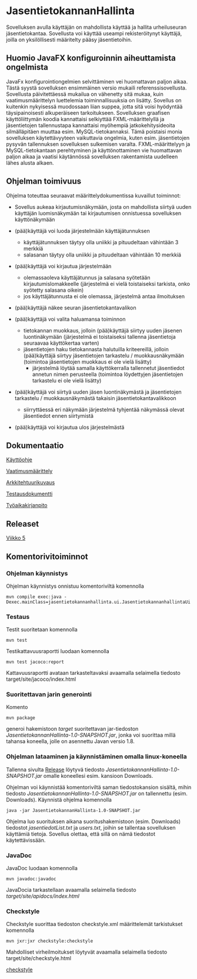 # JasentietokannanHallinta

Sovelluksen avulla käyttäjän on mahdollista käyttää ja hallita urheiluseuran jäsentietokantaa. Sovellusta voi käyttää useampi rekisteröitynyt käyttäjä, joilla on yksilöllisesti määritelty pääsy jäsentietoihin.

## Huomio JavaFX konfiguroinnin aiheuttamista ongelmista

JavaFx konfigurointiongelmien selvittäminen vei huomattavan paljon aikaa. Tästä syystä sovelluksen ensimmäinen versio mukaili referenssisovellusta. Sovellusta päivitettäessä mukailua on vähenetty sitä mukaa, kuin vaatimusmäärittelyn luettelemia toiminnallisuuksia on lisätty. Sovellus on kuitenkin nykyisessä muodossaan liian suppea, jotta sitä voisi hyödyntää täysipainoisesti alkuperäiseen tarkoitukseen. Sovelluksen graafisen käyttöliittymän koodia kannattaisi selkiyttää FXML-määrittelyllä ja jäsentietojen tallennustapa kannattaisi myöhempiä jatkokehitysideoita silmälläpitäen muuttaa esim. MySQL-tietokannaksi. Tämä poistaisi monia sovelluksen käytettävyyteen vaikuttavia ongelmia, kuten esim. jäsentietojen pysyvän tallennuksen sovelluksen sulkemisen varalta. FXML-määrittelyyn ja MySQL-tietokantaan perehtyminen ja käyttönottaminen vie huomattavan paljon aikaa ja vaatisi käytännössä sovelluksen rakentamista uudelleen lähes alusta alkaen.   

## Ohjelman toimivuus

Ohjelma toteuttaa seuraavat määrittelydokumentissa kuvaillut toiminnot:

- Sovellus aukeaa kirjautumisnäkymään, josta on mahdollista siirtyä uuden käyttäjän luomisnäkymään tai kirjautumisen onnistuessa sovelluksen käyttönäkymään

- (pää)käyttäjä voi luoda järjestelmään käyttäjätunnuksen
  - käyttäjätunnuksen täytyy olla uniikki ja pituudeltaan vähintään 3 merkkiä
  - salasanan täytyy olla uniikki ja pituudeltaan vähintään 10 merkkiä

- (pää)käyttäjä voi kirjautua järjestelmään
  - olemassaoleva käyttäjätunnus ja salasana syötetään kirjautumislomakkeelle (järjestelmä ei vielä toistaiseksi tarkista, onko syötetty salasana oikein)
  - jos käyttäjätunnusta ei ole olemassa, järjestelmä antaa ilmoituksen

- (pää)käyttäjä näkee seuran jäsentietokantavalikon

- (pää)käyttäjä voi valita haluamansa toiminnon
  - tietokannan muokkaus, jolloin (pää)käyttäjä siirtyy uuden jäsenen luontinäkymään (järjestelmä ei toistaiseksi tallenna jäsentietoja seuraavaa käyttökertaa varten)
  - jäsentietojen haku tietokannasta halutuilla kriteereillä, jolloin (pää)käyttäjä siirtyy jäsentietojen tarkastelu / muokkausnäkymään (toimintoa jäsentietojen muokkaus ei ole vielä lisätty)
    - järjestelmä löytää samalla käyttökerralla tallennetut jäsentiedot annetun nimen perusteella (toimintoa löydettyjen jäsentietojen tarkastelu ei ole vielä lisätty)

- (pää)käyttäjä voi siirtyä uuden jäsen luontinäkymästä ja jäsentietojen tarkastelu / muokkausnäkymästä takaisin jäsentietokantavalikkoon
  - siirryttäessä eri näkymään järjestelmä tyhjentää näkymässä olevat jäsentiedot ennen siirtymistä

- (pää)käyttäjä voi kirjautua ulos järjestelmästä
 
## Dokumentaatio

[Käyttöohje](https://github.com/2laJ2/ot-harjoitustyo/blob/master/JasentietokannanHallinta/dokumentaatio/kayttoohje.md)

[Vaatimusmäärittely](https://github.com/2laJ2/ot-harjoitustyo/blob/master/JasentietokannanHallinta/dokumentaatio/vaatimusmaarittely.md)

[Arkkitehtuurikuvaus](https://github.com/2laJ2/ot-harjoitustyo/blob/master/JasentietokannanHallinta/dokumentaatio/arkkitehtuuri.md)

[Testausdokumentti](https://github.com/2laJ2/ot-harjoitustyo/blob/master/JasentietokannanHallinta/dokumentaatio/testaus.md)

[Työaikakirjanpito](https://github.com/2laJ2/ot-harjoitustyo/blob/master/JasentietokannanHallinta/dokumentaatio/tyoaikakirjanpito.md)

## Releaset

[Viikko 5](https://github.com/2laJ2/ot-harjoitustyo/releases/tag/viikko5)

## Komentorivitoiminnot

### Ohjelman käynnistys

Ohjelman käynnistys onnistuu komentoriviltä komennolla

```
mvn compile exec:java -Dexec.mainClass=jasentietokannanhallinta.ui.JasentietokannanhallintaUi
```

### Testaus

Testit suoritetaan komennolla

```
mvn test
```

Testikattavuusraportti luodaan komennolla

```
mvn test jacoco:report
```

Kattavuusraportti avataan tarkasteltavaksi avaamalla selaimella tiedosto target/site/jacoco/index.html

### Suoritettavan jarin generointi

Komento

```
mvn package
```

generoi hakemistoon _target_ suoritettavan jar-tiedoston _JasentietokannanHallinta-1.0-SNAPSHOT.jar_, jonka voi suorittaa millä tahansa koneella, jolle on asennettu Javan versio 1.8.

### Ohjelman lataaminen ja käynnistäminen omalla linux-koneella

Tallenna sivulta [Release](https://github.com/2laJ2/ot-harjoitustyo/releases/tag/viikko5) löytyvä tiedosto _JasentietokannanHallinta-1.0-SNAPSHOT.jar_ omalle koneellesi esim. kansioon Downloads. 

Ohjelman voi käynnistää komentoriviltä saman tiedostokansion sisältä, mihin tiedosto _JasentietokannanHallinta-1.0-SNAPSHOT.jar_ on tallennettu (esim. Downloads). Käynnistä ohjelma komennolla 

```
java -jar JasentietokannanHallinta-1.0-SNAPSHOT.jar
```

Ohjelma luo suorituksen aikana suoritushakemistoon (esim. Downloads) tiedostot _jasentiedotList.txt_ ja _users.txt_, joihin se tallentaa sovelluksen käyttämiä tietoja. Sovellus olettaa, että sillä on nämä tiedostot käytettävissään.

### JavaDoc

JavaDoc luodaan komennolla

```
mvn javadoc:javadoc
```

JavaDocia tarkastellaan avaamalla selaimella tiedosto _target/site/apidocs/index.html_

### Checkstyle

Checkstyle suorittaa tiedoston checkstyle.xml määrittelemät tarkistukset komennolla

```
mvn jxr:jxr checkstyle:checkstyle
```

Mahdolliset virheilmoitukset löytyvät avaamalla selaimella tiedosto target/site/checkstyle.html 

[checkstyle](https://github.com/2laJ2/ot-harjoitustyo/blob/master/JasentietokannanHallinta/dokumentaatio/kuvat/checkstyle.png)
